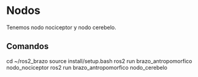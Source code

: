 # Nodos
Tenemos nodo nociceptor y nodo cerebelo.

## Comandos 
cd ~/ros2_brazo
source install/setup.bash
ros2 run brazo_antropomorfico nodo_nociceptor
ros2 run brazo_antropomorfico nodo_cerebelo
